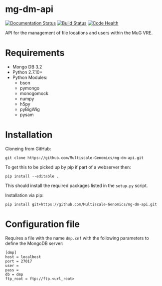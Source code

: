 # mg-dm-api

[![Documentation Status](https://readthedocs.org/projects/mg-dm-api/badge/?version=latest)](http://mg-dm-api.readthedocs.org/en/latest/) [![Build Status](https://travis-ci.org/Multiscale-Genomics/mg-dm-api.svg?branch=master)](https://travis-ci.org/Multiscale-Genomics/mg-dm-api) [![Code Health](https://landscape.io/github/Multiscale-Genomics/mg-dm-api/master/landscape.svg?style=flat)](https://landscape.io/github/Multiscale-Genomics/mg-dm-api/master)

API for the management of file locations and users within the MuG VRE.

# Requirements
- Mongo DB 3.2
- Python 2.7.10+
- Python Modules:
  - bson
  - pymongo
  - monogomock
  - numpy
  - h5py
  - pyBigWig
  - pysam

# Installation
Cloneing from GitHub:
```
git clone https://github.com/Multiscale-Genomics/mg-dm-api.git
```
To get this to be picked up by pip if part of a webserver then:
```
pip install --editable .
```
This should install the required packages listed in the `setup.py` script.


Installation via pip:
```
pip install git+https://github.com/Multiscale-Genomics/mg-dm-api.git
```

# Configuration file
Requires a file with the name `dmp.cnf` with the following parameters to define the MongoDB server:
```
[dmp]
host = localhost
port = 27017
user =
pass =
db = dmp
ftp_root = ftp://ftp.<url_root>
```
